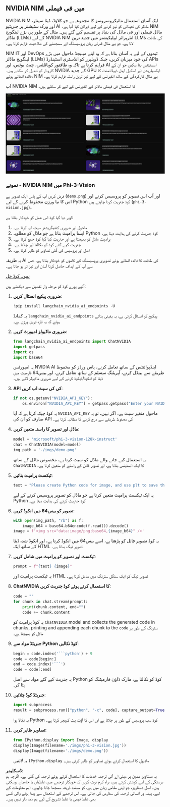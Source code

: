 ## NVIDIA NIM میں فی فیملی

NVIDIA NIM ایک آسان استعمال مائیکروسروسز کا مجموعہ ہے جو کلاؤڈ، ڈیٹا سینٹر، اور ورک سٹیشنز پر جنریٹیو AI ماڈلز کی تعیناتی کو تیز کرنے کے لیے ڈیزائن کیا گیا ہے۔ NIM ماڈل فیملی اور فی ماڈل کی بنیاد پر تقسیم کیے گئے ہیں۔ مثال کے طور پر، بڑے لینگویج ماڈلز (LLMs) کے لیے NVIDIA NIM انٹرپرائز ایپلیکیشنز میں جدید ترین LLMs کی طاقت لاتا ہے، جو بے مثال قدرتی زبان پروسیسنگ اور سمجھنے کی صلاحیت فراہم کرتا ہے۔

NIM IT اور DevOps ٹیموں کے لیے یہ آسان بناتا ہے کہ وہ اپنے مینیجڈ ماحول میں بڑے لینگویج ماڈلز (LLMs) کی خود میزبان کریں، جبکہ ڈویلپرز کو انڈسٹری اسٹینڈرڈ APIs فراہم کرتا ہے تاکہ وہ طاقتور کوپائلٹس، چیٹ بوٹس، اور AI اسسٹنٹس بنا سکیں جو ان کے کاروبار کو تبدیل کر سکتے ہیں۔ NVIDIA کے جدید GPU ایکسیلریشن اور اسکیل ایبل ڈیپلائمنٹ کا فائدہ اٹھاتے ہوئے، NIM بے مثال کارکردگی کے ساتھ انفیرنس کے لیے تیز ترین راستہ فراہم کرتا ہے۔

آپ NVIDIA NIM کا استعمال فی فیملی ماڈلز کے انفیرنس کے لیے کر سکتے ہیں۔

![nim](../../../../../translated_images/Phi-NIM.45af94d89220fbbbc85f8da0379150a29cc88c3dd8ec417b1d3b7237bbe1c58a.ur.png)

### **نمونے - NVIDIA NIM میں Phi-3-Vision**

فرض کریں آپ کے پاس ایک تصویر ہے (`demo.png`) اور آپ اس تصویر کو پروسیس کرنے اور اس کا نیا ورژن محفوظ کرنے کے لیے Python کوڈ جنریٹ کرنا چاہتے ہیں (`phi-3-vision.jpg`)۔

اوپر دیا گیا کوڈ اس عمل کو خودکار بناتا ہے:

1. ماحول اور ضروری کنفیگریشنز سیٹ اپ کرتا ہے۔
2. ایسا پرامپٹ بناتا ہے جو ماڈل کو مطلوبہ Python کوڈ جنریٹ کرنے کی ہدایت دیتا ہے۔
3. پرامپٹ ماڈل کو بھیجتا ہے اور جنریٹ کیا گیا کوڈ جمع کرتا ہے۔
4. جنریٹ کیے گئے کوڈ کو نکالتا اور چلاتا ہے۔
5. اصل اور پروسیس کی گئی تصاویر کو ظاہر کرتا ہے۔

یہ طریقہ AI کی طاقت کا فائدہ اٹھاتے ہوئے تصویری پروسیسنگ کے کاموں کو خودکار بناتا ہے، جس سے آپ کے اہداف حاصل کرنا آسان اور تیز تر ہو جاتا ہے۔

[نمونہ کوڈ حل](../../../../../code/06.E2E/E2E_Nvidia_NIM_Phi3_Vision.ipynb)

آئیے پورے کوڈ کو مرحلہ وار تفصیل سے دیکھتے ہیں:

1. **ضروری پیکیج انسٹال کریں**:
    ```python
    !pip install langchain_nvidia_ai_endpoints -U
    ```
    یہ کمانڈ `langchain_nvidia_ai_endpoints` پیکیج کو انسٹال کرتی ہے، یہ یقینی بناتے ہوئے کہ یہ تازہ ترین ورژن ہے۔

2. **ضروری ماڈیولز امپورٹ کریں**:
    ```python
    from langchain_nvidia_ai_endpoints import ChatNVIDIA
    import getpass
    import os
    import base64
    ```
    یہ امپورٹس NVIDIA AI اینڈپوائنٹس کے ساتھ تعامل کرنے، پاس ورڈز کو محفوظ طریقے سے ہینڈل کرنے، آپریٹنگ سسٹم کے ساتھ تعامل کرنے، اور بیس64 فارمیٹ میں ڈیٹا کو انکوڈ/ڈیکوڈ کرنے کے لیے ضروری ماڈیولز لاتے ہیں۔

3. **API کی کی سیٹ اپ کریں**:
    ```python
    if not os.getenv("NVIDIA_API_KEY"):
        os.environ["NVIDIA_API_KEY"] = getpass.getpass("Enter your NVIDIA API key: ")
    ```
    یہ کوڈ چیک کرتا ہے کہ آیا `NVIDIA_API_KEY` ماحول متغیر سیٹ ہے۔ اگر نہیں، تو یہ صارف کو ان کی API کی محفوظ طریقے سے درج کرنے کا مطالبہ کرتا ہے۔

4. **ماڈل اور تصویر کا راستہ متعین کریں**:
    ```python
    model = 'microsoft/phi-3-vision-128k-instruct'
    chat = ChatNVIDIA(model=model)
    img_path = './imgs/demo.png'
    ```
    یہ استعمال کیے جانے والے ماڈل کو سیٹ کرتا ہے، مخصوص ماڈل کے ساتھ `ChatNVIDIA` کا ایک انسٹینس بناتا ہے، اور تصویر فائل کے راستے کو متعین کرتا ہے۔

5. **ٹیکسٹ پرامپٹ بنائیں**:
    ```python
    text = "Please create Python code for image, and use plt to save the new picture under imgs/ and name it phi-3-vision.jpg."
    ```
    یہ ایک ٹیکسٹ پرامپٹ متعین کرتا ہے جو ماڈل کو تصویر پروسیس کرنے کے لیے Python کوڈ جنریٹ کرنے کی ہدایت دیتا ہے۔

6. **تصویر کو بیس64 میں انکوڈ کریں**:
    ```python
    with open(img_path, "rb") as f:
        image_b64 = base64.b64encode(f.read()).decode()
    image = f'<img src="data:image/png;base64,{image_b64}" />'
    ```
    یہ کوڈ تصویر فائل کو پڑھتا ہے، اسے بیس64 میں انکوڈ کرتا ہے، اور انکوڈ شدہ ڈیٹا کے ساتھ ایک HTML تصویر ٹیگ بناتا ہے۔

7. **ٹیکسٹ اور تصویر کو پرامپٹ میں شامل کریں**:
    ```python
    prompt = f"{text} {image}"
    ```
    یہ ٹیکسٹ پرامپٹ اور HTML تصویر ٹیگ کو ایک سنگل سٹرنگ میں شامل کرتا ہے۔

8. **ChatNVIDIA کا استعمال کرتے ہوئے کوڈ جنریٹ کریں**:
    ```python
    code = ""
    for chunk in chat.stream(prompt):
        print(chunk.content, end="")
        code += chunk.content
    ```
    یہ کوڈ پرامپٹ کو `ChatNVIDIA` model and collects the generated code in chunks, printing and appending each chunk to the `code` سٹرنگ کے طور پر ماڈل کو بھیجتا ہے۔

9. **جنریٹڈ مواد سے Python کوڈ نکالیں**:
    ```python
    begin = code.index('```python') + 9
    code = code[begin:]
    end = code.index('```')
    code = code[:end]
    ```
    یہ جنریٹ کیے گئے مواد سے اصل Python کوڈ کو نکالتا ہے، مارک ڈاؤن فارمیٹنگ کو ہٹا کر۔

10. **جنریٹڈ کوڈ چلائیں**:
    ```python
    import subprocess
    result = subprocess.run(["python", "-c", code], capture_output=True)
    ```
    یہ نکالا ہوا Python کوڈ سب پروسیس کے طور پر چلاتا ہے اور اس کا آؤٹ پٹ کیپچر کرتا ہے۔

11. **تصاویر ظاہر کریں**:
    ```python
    from IPython.display import Image, display
    display(Image(filename='./imgs/phi-3-vision.jpg'))
    display(Image(filename='./imgs/demo.png'))
    ```
    یہ لائنیں `IPython.display` ماڈیول کا استعمال کرتے ہوئے تصاویر کو ظاہر کرتی ہیں۔

**ڈسکلیمر**:  
یہ دستاویز مشین پر مبنی اے آئی ترجمہ خدمات کا استعمال کرتے ہوئے ترجمہ کی گئی ہے۔ اگرچہ ہم درستگی کے لیے کوشش کرتے ہیں، براہ کرم نوٹ کریں کہ خودکار ترجمے میں غلطیاں یا خامیاں ہوسکتی ہیں۔ اصل دستاویز، جو اپنی مقامی زبان میں ہے، کو مستند ذریعہ سمجھا جانا چاہیے۔ اہم معلومات کے لیے، پیشہ ور انسانی ترجمہ کی سفارش کی جاتی ہے۔ اس ترجمے کے استعمال سے پیدا ہونے والی کسی بھی غلط فہمی یا غلط تشریح کے لیے ہم ذمہ دار نہیں ہیں۔